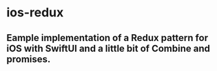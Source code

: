 # ios-redux
## Eample implementation of a Redux pattern for iOS with SwiftUI and a little bit of Combine and promises.
